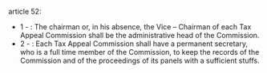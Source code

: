 article 52: 

<ul>
			<li>1 - : The chairman or, in his absence, the Vice – Chairman of each Tax Appeal Commission shall be the administrative head of the Commission. <ul>
			</ul></li>			<li>2 - : Each Tax Appeal Commission shall have a permanent secretary, who is a full time member of the Commission, to keep the records of the Commission and of the proceedings of its panels with a sufficient stuffs. <ul>
			</ul></li></ul>